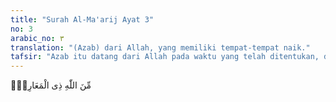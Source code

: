 ```yaml
---
title: "Surah Al-Ma'arij Ayat 3"
no: 3
arabic_no: ٣
translation: "(Azab) dari Allah, yang memiliki tempat-tempat naik."
tafsir: "Azab itu datang dari Allah pada waktu yang telah ditentukan, dan jika datang, tidak seorang pun yang dapat menolaknya. Maksud perkataan “al-ma‘arij” (mempunyai tangga) yang terdapat dalam ayat ini adalah bahwa azab datang dari Allah Yang Mahatinggi dan Mahasempurna. Tidak ada sifat kekurangan sedikit pun pada Allah, dan kedatangan azab itu semata-mata atas kehendak dan keputusan-Nya, bukan berdasarkan permintaan makhluk, seperti yang dilakukan oleh an-Nadhr bin al-Harits itu.\n\nDari ayat ini dipahami bahwa seakan-akan orang musyrik tidak mengetahui kemuliaan dan kebesaran Allah. Seakan-akan kepada Allah, dapat dimintakan seluruh kehendak dan keinginan mereka, sebagaimana yang mereka lakukan terhadap berhala-berhala."
---
```

مِّنَ اللّٰهِ ذِى الْمَعَارِجِۗ